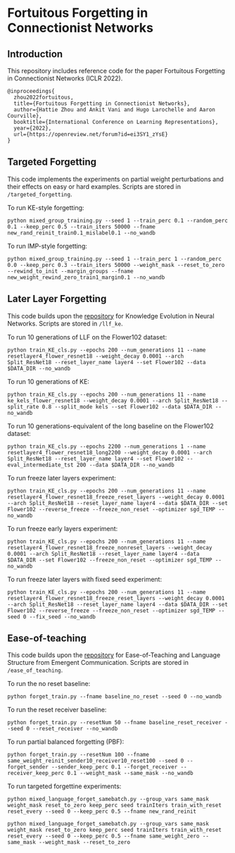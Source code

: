 # Fortuitous Forgetting in Connectionist Networks

## Introduction
This repository includes reference code for the paper Fortuitous Forgetting in Connectionist Networks (ICLR 2022). 


```
@inproceedings{
  zhou2022fortuitous,
  title={Fortuitous Forgetting in Connectionist Networks},
  author={Hattie Zhou and Ankit Vani and Hugo Larochelle and Aaron Courville},
  booktitle={International Conference on Learning Representations},
  year={2022},
  url={https://openreview.net/forum?id=ei3SY1_zYsE}
}
```

## Targeted Forgetting
This code implements the experiments on partial weight perturbations and their effects on easy or hard examples. Scripts are stored in `/targeted_forgetting`.

To run KE-style forgetting:

`python mixed_group_training.py --seed 1 --train_perc 0.1 --random_perc 0.1 --keep_perc 0.5 --train_iters 50000 --fname new_rand_reinit_train0.1_mislabel0.1 --no_wandb`

To run IMP-style forgetting:

`python mixed_group_training.py --seed 1 --train_perc 1 --random_perc 0.0 --keep_perc 0.3 --train_iters 50000 --weight_mask --reset_to_zero --rewind_to_init --margin_groups --fname new_weight_rewind_zero_train1_margin0.1 --no_wandb`


## Later Layer Forgetting
This code builds upon the [repository](https://github.com/ahmdtaha/knowledge_evolution) for Knowledge Evolution in Neural Networks. Scripts are stored in `/llf_ke`.

To run 10 generations of LLF on the Flower102 dataset:

`python train_KE_cls.py --epochs 200 --num_generations 11 --name resetlayer4_flower_resnet18 --weight_decay 0.0001 --arch Split_ResNet18 --reset_layer_name layer4 --set Flower102 --data $DATA_DIR --no_wandb`

To run 10 generations of KE:

`python train_KE_cls.py --epochs 200 --num_generations 11 --name ke_kels_flower_resnet18 --weight_decay 0.0001 --arch Split_ResNet18 --split_rate 0.8 --split_mode kels --set Flower102 --data $DATA_DIR --no_wandb`

To run 10 generations-equivalent of the long baseline on the Flower102 dataset:

`python train_KE_cls.py --epochs 2200 --num_generations 1 --name resetlayer4_flower_resnet18_long2200 --weight_decay 0.0001 --arch Split_ResNet18 --reset_layer_name layer4 --set Flower102 --eval_intermediate_tst 200 --data $DATA_DIR --no_wandb`

To run freeze later layers experiment:

`python train_KE_cls.py --epochs 200 --num_generations 11 --name resetlayer4_flower_resnet18_freeze_reset_layers --weight_decay 0.0001 --arch Split_ResNet18 --reset_layer_name layer4 --data $DATA_DIR --set Flower102 --reverse_freeze --freeze_non_reset --optimizer sgd_TEMP --no_wandb`

To run freeze early layers experiment:

`python train_KE_cls.py --epochs 200 --num_generations 11 --name resetlayer4_flower_resnet18_freeze_nonreset_layers --weight_decay 0.0001 --arch Split_ResNet18 --reset_layer_name layer4 --data $DATA_DIR --set Flower102 --freeze_non_reset --optimizer sgd_TEMP --no_wandb`

To run freeze later layers with fixed seed experiment:

`python train_KE_cls.py --epochs 200 --num_generations 11 --name resetlayer4_flower_resnet18_freeze_reset_layers --weight_decay 0.0001 --arch Split_ResNet18 --reset_layer_name layer4 --data $DATA_DIR --set Flower102 --reverse_freeze --freeze_non_reset --optimizer sgd_TEMP --seed 0 --fix_seed --no_wandb`

## Ease-of-teaching
This code builds upon the [repository](https://github.com/FushanLi/Ease-of-teaching-and-language-structure) for Ease-of-Teaching and Language Structure from Emergent Communication. Scripts are stored in `/ease_of_teaching`.

To run the no reset baseline:

`python forget_train.py --fname baseline_no_reset --seed 0 --no_wandb`

To run the reset receiver baseline:

`python forget_train.py --resetNum 50 --fname baseline_reset_receiver --seed 0 --reset_receiver --no_wandb`

To run partial balanced forgetting (PBF):

`python forget_train.py --resetNum 100 --fname same_weight_reinit_sender10_receiver10_reset100 --seed 0 --forget_sender --sender_keep_perc 0.1 --forget_receiver --receiver_keep_perc 0.1 --weight_mask --same_mask --no_wandb`

To run targeted forgettine experiments:

`python mixed_language_forget_samebatch.py --group_vars same_mask weight_mask reset_to_zero keep_perc seed trainIters train_with_reset reset_every --seed 0 --keep_perc 0.5 --fname new_rand_reinit`

`python mixed_language_forget_samebatch.py --group_vars same_mask weight_mask reset_to_zero keep_perc seed trainIters train_with_reset reset_every --seed 0 --keep_perc 0.5 --fname same_weight_zero --same_mask --weight_mask --reset_to_zero`

